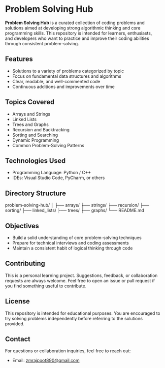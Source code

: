 # Problem Solving Hub

**Problem Solving Hub** is a curated collection of coding problems and solutions aimed at developing strong algorithmic thinking and core programming skills. This repository is intended for learners, enthusiasts, and developers who want to practice and improve their coding abilities through consistent problem-solving.

## Features

- Solutions to a variety of problems categorized by topic
- Focus on fundamental data structures and algorithms
- Clear, readable, and well-commented code
- Continuous additions and improvements over time

## Topics Covered

- Arrays and Strings  
- Linked Lists  
- Trees and Graphs  
- Recursion and Backtracking  
- Sorting and Searching  
- Dynamic Programming  
- Common Problem-Solving Patterns

## Technologies Used

- Programming Language: Python / C++
- IDEs: Visual Studio Code, PyCharm, or others

## Directory Structure

problem-solving-hub/
│
├── arrays/
├── strings/
├── recursion/
├── sorting/
├── linked_lists/
├── trees/
├── graphs/
└── README.md


## Objectives

- Build a solid understanding of core problem-solving techniques
- Prepare for technical interviews and coding assessments
- Maintain a consistent habit of logical thinking through code

## Contributing

This is a personal learning project. Suggestions, feedback, or collaboration requests are always welcome. Feel free to open an issue or pull request if you find something useful to contribute.

## License

This repository is intended for educational purposes. You are encouraged to try solving problems independently before referring to the solutions provided.

## Contact

For questions or collaboration inquiries, feel free to reach out:

- Email: zmrajpoot890@gmail.com



